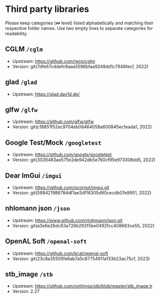 # Third party libraries

Please keep categories (`##` level) listed alphabetically and matching their
respective folder names. Use two empty lines to separate categories for
readability.

## CGLM `/cglm`
- Upstream: https://github.com/recp/cglm
- Version: git(7dfe67cddefc6aaa5596bfaa9249dd1c7948fecf, 2022)

## glad `/glad`
- Upstream: https://glad.dav1d.de/

## glfw `/glfw`
- Upstream: https://github.com/glfw/glfw
- Version: git(c18851f52ec9704eb06464058a600845ec1eada1, 2022)

## Google Test/Mock `/googletest`
- Upstream: https://github.com/google/googletest
- Version: git(3026483ae575e2de942db5e760cf95e973308dd5, 2022)

## Dear ImGui `/imgui`
- Upstream: https://github.com/ocornut/imgui.git
- Version: git(588421986784df1ae3df16305d90cecdb07e9951, 2022)

## nhlomann json `/json`
- Upstream: https://www.github.com/nlohmann/json.git
- Version: git(a3e6e26dc83a726b292f5be0492fcc408663ce55, 2022)

## OpenAL Soft `/openal-soft`
- Upstream: https://github.com/kcat/openal-soft
- Version: git(23c8a35505fe6ab7a5c87754911a133b23ac75cf, 2023)

## stb_image `/stb`
- Upstream: https://github.com/nothings/stb/blob/master/stb_image.h
- Version: 2.27
